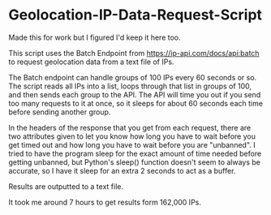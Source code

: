 # Geolocation-IP-Data-Request-Script
Made this for work but I figured I'd keep it here too. 

This script uses the Batch Endpoint from https://ip-api.com/docs/api:batch to request geolocation data from a text file of IPs. 

The Batch endpoint can handle groups of 100 IPs every 60 seconds or so. The script reads all IPs into a list, loops through that list in groups of 100, and then sends each group to the API. The API will time you out if you send too many requests to it at once, so it sleeps for about 60 seconds each time before sending another group. 

In the headers of the response that you get from each request, there are two attributes given to let you know how long you have to wait before you get timed out and how long you have to wait before you are "unbanned". I tried to have the program sleep for the exact amount of time needed before getting unbanned, but Python's sleep() function doesn't seem to always be accurate, so I have it sleep for an extra 2 seconds to act as a buffer. 

Results are outputted to a text file.

It took me around 7 hours to get results form 162,000 IPs. 
